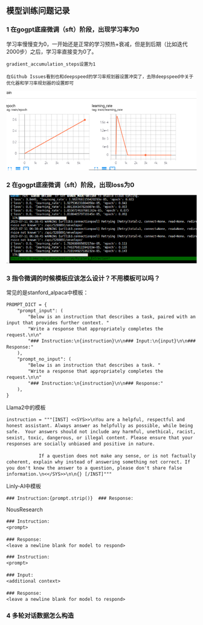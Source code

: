 ## 模型训练问题记录

### 1 在gogpt底座微调（sft）阶段，出现学习率为0
学习率慢慢变为0，一开始还是正常的学习预热+衰减，但是到后期（比如迭代2000步）之后，学习率直接变为0了。
```text
gradient_accumulation_steps设置为1

在Github Issues看到也和deepspeed的学习率规划器设置冲突了，去除deepspeed中关于优化器和学习率规划器的设置即可
```
![issue1.png](assets%2Fissue1.png)

### 2 在gogpt底座微调（sft）阶段，出现loss为0
![img.png](assets/issue2.png)

### 3 指令微调的时候模板应该怎么设计？不用模板可以吗？

常见的是stanford_alpaca中模板：
```text
PROMPT_DICT = {
    "prompt_input": (
        "Below is an instruction that describes a task, paired with an input that provides further context. "
        "Write a response that appropriately completes the request.\n\n"
        "### Instruction:\n{instruction}\n\n### Input:\n{input}\n\n### Response:"
    ),
    "prompt_no_input": (
        "Below is an instruction that describes a task. "
        "Write a response that appropriately completes the request.\n\n"
        "### Instruction:\n{instruction}\n\n### Response:"
    ),
}
```


Llama2中的模板
```text
instruction = """[INST] <<SYS>>\nYou are a helpful, respectful and honest assistant. Always answer as helpfully as possible, while being safe.  Your answers should not include any harmful, unethical, racist, sexist, toxic, dangerous, or illegal content. Please ensure that your responses are socially unbiased and positive in nature.

            If a question does not make any sense, or is not factually coherent, explain why instead of answering something not correct. If you don't know the answer to a question, please don't share false information.\n<</SYS>>\n\n{} [/INST]"""

```

Linly-AI中模板
```text
### Instruction:{prompt.strip()}  ### Response:
```

NousResearch

```text
### Instruction:
<prompt>

### Response:
<leave a newline blank for model to respond>
```

```text
### Instruction:
<prompt>

### Input:
<additional context>

### Response:
<leave a newline blank for model to respond>

```

### 4 多轮对话数据怎么构造


